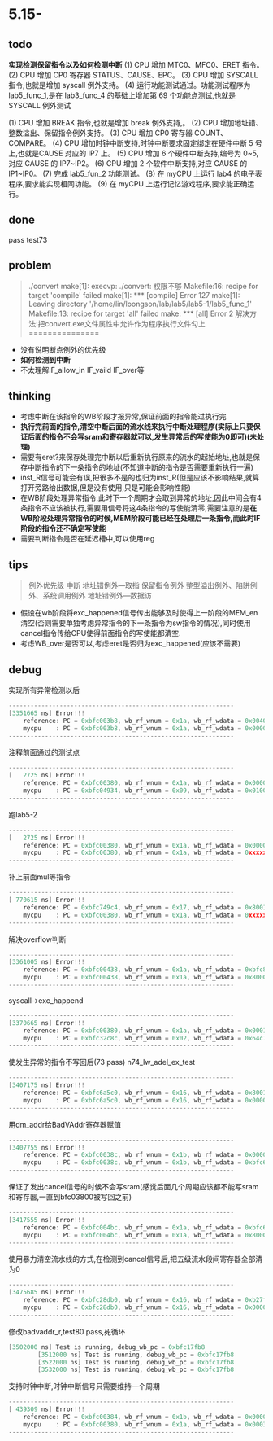 # 5.15-

## todo

**实现检测保留指令以及如何检测中断**
(1) CPU 增加 MTC0、MFC0、ERET 指令。
(2) CPU 增加 CP0 寄存器 STATUS、CAUSE、EPC。
(3) CPU 增加 SYSCALL 指令,也就是增加 syscall 例外支持。
(4) 运行功能测试通过。功能测试程序为 lab5_func_1,是在 lab3_func_4 的基础上增加第 69 个功能点测试,也就是 SYSCALL 例外测试

(1) CPU 增加 BREAK 指令,也就是增加 break 例外支持,。
(2) CPU 增加地址错、整数溢出、保留指令例外支持。
(3) CPU 增加 CP0 寄存器 COUNT、COMPARE。
(4) CPU 增加时钟中断支持,时钟中断要求固定绑定在硬件中断 5 号上,也就是CAUSE 对应的 IP7 上。
(5) CPU 增加 6 个硬件中断支持,编号为 0~5,对应 CAUSE 的 IP7~IP2。
(6) CPU 增加 2 个软件中断支持,对应 CAUSE 的 IP1~IP0。
(7) 完成 lab5_fun_2 功能测试。
(8) 在 myCPU 上运行 lab4 的电子表程序,要求能实现相同功能。
(9) 在 myCPU 上运行记忆游戏程序,要求能正确运行。

## done

pass test73

## problem

>./convert
make[1]: execvp: ./convert: 权限不够
Makefile:16: recipe for target 'compile' failed
make[1]: *** [compile] Error 127
make[1]: Leaving directory '/home/lin/loongson/lab/lab5/lab5-1/lab5_func_1'
Makefile:13: recipe for target 'all' failed
make: *** [all] Error 2
解决方法:把convert.exe文件属性中允许作为程序执行文件勾上
===============

- 没有说明断点例外的优先级
- **如何检测到中断**
- 不太理解IF_allow_in IF_vaild IF_over等

## thinking

- 考虑中断在该指令的WB阶段才报异常,保证前面的指令能过执行完
- **执行完前面的指令,清空中断后面的流水线来执行中断处理程序(实际上只要保证后面的指令不会写sram和寄存器就可以,发生异常后的写使能为0即可)(未处理)**
- 需要有eret?来保存处理完中断以后重新执行原来的流水的起始地址,也就是保存中断指令的下一条指令的地址(不知道中断的指令是否需要重新执行一遍)
- inst_R信号可能会有误,把很多不是的也归为inst_R(但是应该不影响结果,就算打开旁路给出数据,但是没有使用,只是可能会影响性能)
- 在WB阶段处理异常指令,此时下一个周期才会取到异常的地址,因此中间会有4条指令不应该被执行,需要用信号将这4条指令的写使能清零,需要注意的是**在WB阶段处理异常指令的时候,MEM阶段可能已经在处理后一条指令,而此时IF阶段的指令还不确定写使能**
- 需要判断指令是否在延迟槽中,可以使用reg

## tips

>例外优先级
中断
地址错例外—取指
保留指令例外
整型溢出例外、陷阱例外、系统调用例外
地址错例外—数据访

- 假设在wb阶段将exc_happened信号传出能够及时使得上一阶段的MEM_en清空(否则需要单独考虑异常指令的下一条指令为sw指令的情况),同时使用cancel指令传给CPU使得前面指令的写使能都清空.
- 考虑WB_over是否可以,考虑eret是否归为exc_happened(应该不需要)

## debug

实现所有异常检测以后

```c
--------------------------------------------------------------
[3351665 ns] Error!!!
    reference: PC = 0xbfc003b8, wb_rf_wnum = 0x1a, wb_rf_wdata = 0x00400002
    mycpu    : PC = 0xbfc003b8, wb_rf_wnum = 0x1a, wb_rf_wdata = 0x00000002
--------------------------------------------------------------
```

注释前面通过的测试点

```c
--------------------------------------------------------------
[   2725 ns] Error!!!
    reference: PC = 0xbfc00380, wb_rf_wnum = 0x1a, wb_rf_wdata = 0x00000000
    mycpu    : PC = 0xbfc04934, wb_rf_wnum = 0x09, wb_rf_wdata = 0x01000000
--------------------------------------------------------------
```

跑lab5-2

```c
--------------------------------------------------------------
[   2725 ns] Error!!!
    reference: PC = 0xbfc00380, wb_rf_wnum = 0x1a, wb_rf_wdata = 0x00000000
    mycpu    : PC = 0xbfc00380, wb_rf_wnum = 0x1a, wb_rf_wdata = 0xxxxxxxxx
--------------------------------------------------------------
```

补上前面mul等指令

```c
--------------------------------------------------------------
[ 770615 ns] Error!!!
    reference: PC = 0xbfc749c4, wb_rf_wnum = 0x17, wb_rf_wdata = 0x8001fff0
    mycpu    : PC = 0xbfc00380, wb_rf_wnum = 0x1a, wb_rf_wdata = 0xxxxxxxxx
--------------------------------------------------------------
```

解决overflow判断

```c
--------------------------------------------------------------
[3361005 ns] Error!!!
    reference: PC = 0xbfc00438, wb_rf_wnum = 0x1a, wb_rf_wdata = 0xbfc859ac
    mycpu    : PC = 0xbfc00438, wb_rf_wnum = 0x1a, wb_rf_wdata = 0x80000000
--------------------------------------------------------------
```

syscall->exc_happend

```c
--------------------------------------------------------------
[3370665 ns] Error!!!
    reference: PC = 0xbfc00380, wb_rf_wnum = 0x1a, wb_rf_wdata = 0x00010000
    mycpu    : PC = 0xbfc32c8c, wb_rf_wnum = 0x02, wb_rf_wdata = 0x64c76d7c
--------------------------------------------------------------
```

使发生异常的指令不写回后(73 pass) n74_lw_adel_ex_test

```c
--------------------------------------------------------------
[3407175 ns] Error!!!
    reference: PC = 0xbfc6a5c0, wb_rf_wnum = 0x16, wb_rf_wdata = 0x8001fde1
    mycpu    : PC = 0xbfc6a5c0, wb_rf_wnum = 0x16, wb_rf_wdata = 0x00000000
--------------------------------------------------------------
```

用dm_addr给BadVAddr寄存器赋值

```c
--------------------------------------------------------------
[3407755 ns] Error!!!
    reference: PC = 0xbfc0038c, wb_rf_wnum = 0x1b, wb_rf_wdata = 0x00000004
    mycpu    : PC = 0xbfc0038c, wb_rf_wnum = 0x1b, wb_rf_wdata = 0xbfc6a608
--------------------------------------------------------------
```

保证了发出cancel信号的时候不会写sram(感觉后面几个周期应该都不能写sram和寄存器,一直到bfc03800被写回之前)

```c
--------------------------------------------------------------
[3417555 ns] Error!!!
    reference: PC = 0xbfc004bc, wb_rf_wnum = 0x1a, wb_rf_wdata = 0xbfc6a808
    mycpu    : PC = 0xbfc004bc, wb_rf_wnum = 0x1a, wb_rf_wdata = 0x80000000
--------------------------------------------------------------
```

使用暴力清空流水线的方式,在检测到cancel信号后,把五级流水段间寄存器全部清为0

```c
--------------------------------------------------------------
[3475685 ns] Error!!!
    reference: PC = 0xbfc28db0, wb_rf_wnum = 0x16, wb_rf_wdata = 0xb27f9789
    mycpu    : PC = 0xbfc28db0, wb_rf_wnum = 0x16, wb_rf_wdata = 0x00000000
--------------------------------------------------------------
```

修改badvaddr_r,test80 pass,死循环

```c
[3502000 ns] Test is running, debug_wb_pc = 0xbfc17fb8
        [3512000 ns] Test is running, debug_wb_pc = 0xbfc17fb8
        [3522000 ns] Test is running, debug_wb_pc = 0xbfc17fb8
        [3532000 ns] Test is running, debug_wb_pc = 0xbfc17fb8
```

支持时钟中断,时钟中断信号只需要维持一个周期

```c
--------------------------------------------------------------
[ 439309 ns] Error!!!
    reference: PC = 0xbfc00384, wb_rf_wnum = 0x1b, wb_rf_wdata = 0x00000000
    mycpu    : PC = 0xbfc00380, wb_rf_wnum = 0x1a, wb_rf_wdata = 0x00038000
--------------------------------------------------------------
```